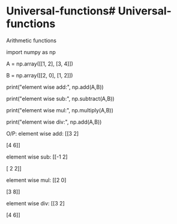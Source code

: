 # Universal-functions# Universal-functions

Arithmetic functions

import numpy as np

A = np.array([[1, 2], [3, 4]])

B = np.array([[2, 0], [1, 2]])

print("element wise add:", np.add(A,B))

print("element wise sub:", np.subtract(A,B))

print("element wise mul:", np.multiply(A,B))

print("element wise div:", np.add(A,B))

O/P:
element wise add: [[3 2]

[4 6]]

element wise sub: [[-1 2]

[ 2 2]]

element wise mul: [[2 0]

[3 8]]

element wise div: [[3 2]

[4 6]]
